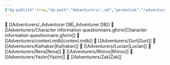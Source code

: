 ```yaml
---
{"dg-publish":true,"dg-path":"Adventurers/-.md","permalink":"/adventurers//","tags":["moc"]}
---
```


📄 [[Adventurers/_Adventurer DB\|_Adventurer DB]]
📄 [[Adventurers/Character information questionnaire.gform|Character information questionnaire.gform]]
📄 [[Adventurers/context.mdb|context.mdb]]
📄 [[Adventurers/Gurt\|Gurt]]
📄 [[Adventurers/Kaihakan\|Kaihakan]]
📄 [[Adventurers/Lucian\|Lucian]]
📄 [[Adventurers/Rena\|Rena]]
📄 [[Adventurers/Rhiroo\|Rhiroo]]
📄 [[Adventurers/Yazim\|Yazim]]
📄 [[Adventurers/Zak\|Zak]]

